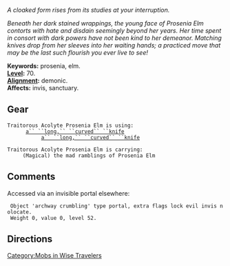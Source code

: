 *A cloaked form rises from its studies at your interruption.*

*Beneath her dark stained wrappings, the young face of Prosenia Elm
contorts with hate and disdain seemingly beyond her years. Her time
spent in consort with dark powers have not been kind to her demeanor.
Matching knives drop from her sleeves into her waiting hands; a
practiced move that may be the last such flourish you ever live to see!*

**Keywords:** prosenia, elm.  
**[Level](Level.md "wikilink"):** 70.  
**[Alignment](Alignment.md "wikilink"):** demonic.  
**Affects:** invis, sanctuary.  

## Gear

`Traitorous Acolyte Prosenia Elm is using:`  
<held in offhand>`      `[`a`` ``long,`` ``curved`` ``knife`](A_Long,_Curved_Knife.md "wikilink")  
<wielded>`           `[`a`` ``long,`` ``curved`` ``knife`](A_Long,_Curved_Knife.md "wikilink")

`Traitorous Acolyte Prosenia Elm is carrying:`  
`     (Magical) the mad ramblings of Prosenia Elm`

## Comments

Accessed via an invisible portal elsewhere:

` Object 'archway crumbling' type portal, extra flags lock evil invis nolocate.`  
` Weight 0, value 0, level 52.`  

## Directions

[Category:Mobs in Wise
Travelers](Category:Mobs_in_Wise_Travelers "wikilink")
